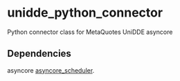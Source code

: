 unidde_python_connector
=======================

Python connector class for MetaQuotes UniDDE asyncore



Dependencies
------------
 
asyncore
[asyncore_scheduler](https://github.com/stavinsky/asyncore_scheduler).